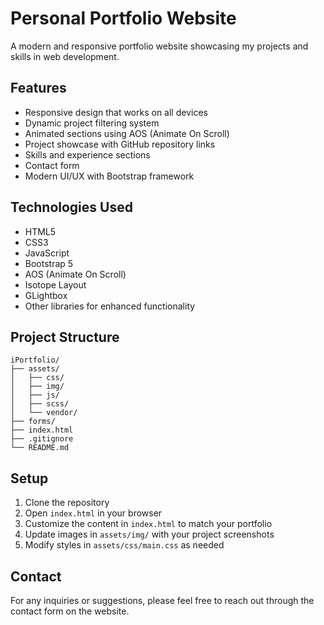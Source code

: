 # Personal Portfolio Website

A modern and responsive portfolio website showcasing my projects and skills in web development.

## Features

- Responsive design that works on all devices
- Dynamic project filtering system
- Animated sections using AOS (Animate On Scroll)
- Project showcase with GitHub repository links
- Skills and experience sections
- Contact form
- Modern UI/UX with Bootstrap framework

## Technologies Used

- HTML5
- CSS3
- JavaScript
- Bootstrap 5
- AOS (Animate On Scroll)
- Isotope Layout
- GLightbox
- Other libraries for enhanced functionality

## Project Structure

```
iPortfolio/
├── assets/
│   ├── css/
│   ├── img/
│   ├── js/
│   ├── scss/
│   └── vendor/
├── forms/
├── index.html
├── .gitignore
└── README.md
```

## Setup

1. Clone the repository
2. Open `index.html` in your browser
3. Customize the content in `index.html` to match your portfolio
4. Update images in `assets/img/` with your project screenshots
5. Modify styles in `assets/css/main.css` as needed

## Contact

For any inquiries or suggestions, please feel free to reach out through the contact form on the website.
